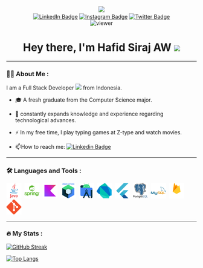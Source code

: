 <div id="header" align="center">
  <img src="https://media.giphy.com/media/v1.Y2lkPTc5MGI3NjExczc2Y2RvM2JjdWE5djk2cXc4dmVsODJ6djB3bnkzOG5ybWhyem5sbyZlcD12MV9pbnRlcm5hbF9naWZfYnlfaWQmY3Q9Zw/f3iwJFOVOwuy7K6FFw/giphy.gif" width="100"/>
</div>

<div id="badges" align="center">
  <a href="https://www.linkedin.com/in/hafid-siraj-aurakhmah-witra-4a7699233?utm_source=share&utm_campaign=share_via&utm_content=profile&utm_medium=android_app"><img src="https://img.shields.io/badge/LinkedIn-blue?style=for-the-badge&logo=linkedin&logoColor=white" alt="LinkedIn Badge"/></a>
    <a href="https://www.instagram.com/hafidss_aw?igsh=NHJuNTI4d3YybTlm"><img src="https://img.shields.io/badge/Instagram-pink?style=for-the-badge&logo=instagram&logoColor=white" alt="Instagram Badge"/></a>
    <a href="https://twitter.com/hafidss_aw?t=xpXG2JyH2AotyGYc_arjBg&s=08"><img src="https://img.shields.io/badge/Twitter-blue?style=for-the-badge&logo=twitter&logoColor=white" alt="Twitter Badge"/></a>
</div>

<div id="counter" align="center">
   <img src="https://komarev.com/ghpvc/?username=mikleo04&style=flat-square&color=blue" alt="viewer"/>
</div>

<div id="greeting" align="center">
  <h1>
    Hey there, I'm Hafid Siraj AW
    <img src="https://media.giphy.com/media/hvRJCLFzcasrR4ia7z/giphy.gif" width="30px"/>
  </h1>
</div>

---

### :man_technologist: About Me :
I am a Full Stack Developer <img src="https://media.giphy.com/media/WUlplcMpOCEmTGBtBW/giphy.gif" width="30"> from Indonesia.
- 🎓 A fresh graduate from the Computer Science major.

- :seedling: constantly expands knowledge and experience regarding technological advances.

- :zap: In my free time, I play typing games at Z-type and watch movies.

- :mailbox:How to reach me: [![Linkedin Badge](https://img.shields.io/badge/LinkedIn-blue?style=for-the-badge&logo=linkedin&logoColor=white)]([your-linkedin-url](https://www.linkedin.com/in/hafid-siraj-aurakhmah-witra-4a7699233?utm_source=share&utm_campaign=share_via&utm_content=profile&utm_medium=android_app))

---

### :hammer_and_wrench: Languages and Tools :
<div>
  <img src="https://github.com/devicons/devicon/blob/master/icons/java/java-original-wordmark.svg" title="Java" alt="Java" width="40" height="40"/>&nbsp;
  <img src="https://github.com/devicons/devicon/blob/master/icons/spring/spring-original-wordmark.svg" title="Spring" alt="Spring" width="40" height="40"/>&nbsp;
  <img src="https://github.com/devicons/devicon/blob/master/icons/kotlin/kotlin-original.svg" title="Kotlin" alt="Kotlin" width="40" height="40"/>&nbsp;
  <img src="https://github.com/devicons/devicon/blob/master/icons/jetpackcompose/jetpackcompose-original-wordmark.svg" title="Jetpackcompose" alt="Jetpackcompose" width="40" height="40"/>&nbsp;
    <img src="https://github.com/devicons/devicon/blob/master/icons/androidstudio/androidstudio-original.svg" title="AndroidStudio" alt="AndroidStudio" width="40" height="40"/>&nbsp;
  <img src="https://github.com/devicons/devicon/blob/master/icons/dart/dart-original.svg" title="Dart" alt="Dart" width="40" height="40"/>&nbsp;
  <img src="https://github.com/devicons/devicon/blob/master/icons/flutter/flutter-original.svg" title="Flutter" alt="Flutter" width="40" height="40"/>&nbsp;
  <img src="https://github.com/devicons/devicon/blob/master/icons/postgresql/postgresql-original-wordmark.svg" title="PostgreSQL" alt="PostgreSQL" width="40" height="40"/>&nbsp;
  <img src="https://github.com/devicons/devicon/blob/master/icons/mysql/mysql-original-wordmark.svg" title="PostgreSQL" alt="PostgreSQL" width="40" height="40"/>&nbsp;
  <img src="https://github.com/devicons/devicon/blob/master/icons/firebase/firebase-original-wordmark.svg" title="Firebase" alt="Firebase" width="40" height="40"/>&nbsp;
<img src="https://github.com/devicons/devicon/blob/master/icons/git/git-original.svg" title="Git" alt="Git" width="40" height="40"/>&nbsp;
</div>


---

### :fire: My Stats :

[![GitHub Streak](https://github-readme-streak-stats.herokuapp.com?user=mikleo04&theme=dark)](https://git.io/streak-stats)

[![Top Langs](https://github-readme-stats.vercel.app/api/top-langs/?username=mikleo04&layout=compact&theme=vision-friendly-dark)](https://github.com/anuraghazra/github-readme-stats)
